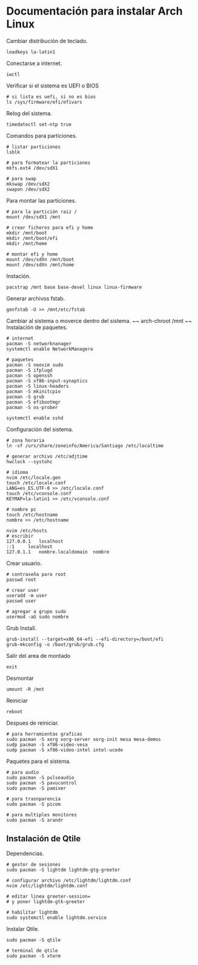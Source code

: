 # Documentación para instalar Arch Linux

Cambiar distribución de teclado.
~~~
loadkeys la-latin1
~~~
Conectarse a internet.
~~~
iwctl
~~~
Verificar si el sistema es UEFI o BIOS
~~~
# si lista es uefi, si no es bios
ls /sys/firmware/efi/efivars
~~~
Relog del sistema.
~~~
timedatectl set-ntp true
~~~
Comandos para particiones.
~~~
# listar particiones
lsblk

# para formatear la particiones
mkfs.ext4 /dev/sdX1

# para swap
mkswap /dev/sdX2
swapon /dev/sdX2
~~~
Para montar las particiones.
~~~
# para la partición raiz /
mount /dev/sdX1 /mnt

# crear ficheros para efi y home
mkdir /mnt/boot
mkdir /mnt/boot/efi
mkdir /mnt/home

# montar efi y home
mount /dev/sdXn /mnt/boot
mount /dev/sdXn /mnt/home
~~~
Instación.
~~~
pacstrap /mnt base base-devel linux linux-firmware
~~~
Generar archivos fstab.
~~~
genfstab -U >> /mnt/etc/fstab
~~~
Cambiar al sistema o moverce dentro del sistema.
~~
arch-chroot /mnt
~~
Instalación de paquetes.
~~~
# internet
pacman -S networknanager
systemctl enable NetworkManagero

# paquetes
pacman -S neovim sudo 
pacman -S ifplugd
pacman -S openssh
pacman -S xf86-input-synaptics
pacman -S linux-headers
pacman -S mkinitcpio
pacman -S grub
pacman -S efibootmgr
pacman -S os-prober

systemctl enable sshd
~~~
Configuración del sistema.
~~~
# zona horaria
ln -sf /urs/share/zoneinfo/America/Santiago /etc/localtime

# generar archivo /etc/adjtime
hwclock --systohc

# idioma
nvim /etc/locale.gen
touch /etc/locale.conf
LANG=es_ES.UTF-8 >> /etc/locale.conf
touch /etc/vconsole.conf
KEYMAP=la-latin1 >> /etc/vconsole.conf

# nombre pc
touch /etc/hostname
nombre >> /etc/hostname

nvim /etc/hosts
# escribir
127.0.0.1	localhost
::1		localhost
127.0.1.1	nombre.localdomain	nombre
~~~
Crear usuario.
~~~
# contraseña para root
passwd root

# crear user
useradd -m user
passwd user

# agregar a grupo sudo
usermod -aG sudo nombre
~~~
Grub Install.
~~~
grub-install --target=x86_64-efi --efi-directory=/boot/efi
grub-mkconfig -o /boot/grub/grub.cfg
~~~
Salir del area de montado
~~~
exit
~~~
Desmontar
~~~
umount -R /mnt
~~~
Reiniciar
~~~
reboot
~~~
Despues de reiniciar.
~~~
# para herramientas graficas
sudo pacman -S xorg xorg-server xorg-init mesa mesa-demos
sudp pacman -S xf86-video-vesa
sudp pacman -S xf86-video-intel intel-ucode
~~~
Paquetes para el sistema.
~~~
# para audio
sudo pacman -S pulseaudio
sudo pacman -S pavucontrol
sudo pacman -S pamixer

# para trasnparencia
sudo pacman -S picom

# para multiples monitores
sudo pacman -S arandr
~~~
## Instalación de Qtile
Dependencias.
~~~
# gestor de sesiones
sudo pacman -S lightdm lightdm-gtg-greeter

# configurar archivo /etc/lightdm/lightdm.conf
nvim /etc/lightdm/lightdm.conf

# editar linea greeter-session=
# y poner lightdm-gtk-greeter

# habilitar lightdm
sudo systemctl enable lightdm.service
~~~
Instalar Qtile.
~~~
sudo pacman -S qtile

# terminal de qtile
sudo pacman -S xterm
~~~

